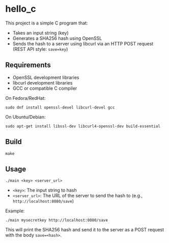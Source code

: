 # hello_c

This project is a simple C program that:
- Takes an input string (key)
- Generates a SHA256 hash using OpenSSL
- Sends the hash to a server using libcurl via an HTTP POST request (REST API style: `save=key`)

## Requirements
- OpenSSL development libraries
- libcurl development libraries
- GCC or compatible C compiler

On Fedora/RedHat:
```
sudo dnf install openssl-devel libcurl-devel gcc
```

On Ubuntu/Debian:
```
sudo apt-get install libssl-dev libcurl4-openssl-dev build-essential
```

## Build
```
make
```

## Usage
```
./main <key> <server_url>
```

- `<key>`: The input string to hash
- `<server_url>`: The URL of the server to send the hash to (e.g., `http://localhost:8080/save`)

Example:
```
./main mysecretkey http://localhost:8080/save
```

This will print the SHA256 hash and send it to the server as a POST request with the body `save=<hash>`. 